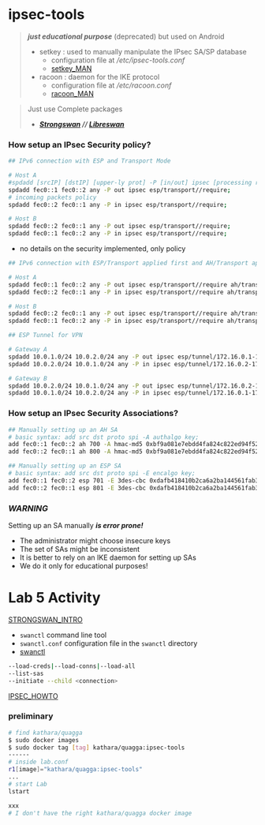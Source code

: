 # ipsec-tools
> ***just educational purpose*** (deprecated) but used on Android
> - setkey : used to manually manipulate the IPsec SA/SP database
>   - configuration file at */etc/ipsec-tools.conf*
>   - [setkey_MAN](https://manpages.debian.org/testing/ipsec-tools/setkey.8.en.html)
> - racoon : daemon for the IKE protocol
>   - configuration file at */etc/racoon.conf*
>   - [racoon_MAN](https://manpages.debian.org/testing/racoon/racoon.8.en.html)

> Just use Complete packages
> - ***[Strongswan](https://www.strongswan.org/) // [Libreswan](https://libreswan.org/)***
### How setup an IPsec Security policy?
```bash
## IPv6 connection with ESP and Transport Mode

# Host A
#spdadd [srcIP] [dstIP] [upper-ly prot] -P [in/out] ipsec [processing rule]
spdadd fec0::1 fec0::2 any -P out ipsec esp/transport//require;
# incoming packets policy
spdadd fec0::2 fec0::1 any -P in ipsec esp/transport//require;

# Host B
spdadd fec0::2 fec0::1 any -P out ipsec esp/transport//require;
spdadd fec0::1 fec0::2 any -P in ipsec esp/transport//require;
```
- no details on the security implemented, only policy
```bash
## IPv6 connection with ESP/Transport applied first and AH/Transport applied next

# Host A
spdadd fec0::1 fec0::2 any -P out ipsec esp/transport//require ah/transport//require;
spdadd fec0::2 fec0::1 any -P in ipsec esp/transport//require ah/transport//require;

# Host B
spdadd fec0::2 fec0::1 any -P out ipsec esp/transport//require ah/transport//require;
spdadd fec0::1 fec0::2 any -P in ipsec esp/transport//require ah/transport//require;
```
```bash
## ESP Tunnel for VPN

# Gateway A
spdadd 10.0.1.0/24 10.0.2.0/24 any -P out ipsec esp/tunnel/172.16.0.1-172.16.0.2/require;
spdadd 10.0.2.0/24 10.0.1.0/24 any -P in ipsec esp/tunnel/172.16.0.2-172.16.0.1/require;

# Gateway B
spdadd 10.0.2.0/24 10.0.1.0/24 any -P out ipsec esp/tunnel/172.16.0.2-172.16.0.1/require;
spdadd 10.0.1.0/24 10.0.2.0/24 any -P in ipsec esp/tunnel/172.16.0.1-172.16.0.2/require;
```

### How setup an IPsec Security Associations?
```bash
## Manually setting up an AH SA
# basic syntax: add src dst proto spi -A authalgo key;
add fec0::1 fec0::2 ah 700 -A hmac-md5 0xbf9a081e7ebdd4fa824c822ed94f5226;
add fec0::2 fec0::1 ah 800 -A hmac-md5 0xbf9a081e7ebdd4fa824c822ed94f5226;

## Manually setting up an ESP SA
# basic syntax: add src dst proto spi -E encalgo key;
add fec0::1 fec0::2 esp 701 -E 3des-cbc 0xdafb418410b2ca6a2ba144561fab354640080e5b7a;
add fec0::2 fec0::1 esp 801 -E 3des-cbc 0xdafb418410b2ca6a2ba144561fab354640080e5b7a;
```
### ***WARNING*** 
Setting up an SA manually ***is error prone!***
- The administrator might choose insecure keys
- The set of SAs might be inconsistent
- It is better to rely on an IKE daemon for setting up SAs
- We do it only for educational purposes!

# Lab 5 Activity
[STRONGSWAN_INTRO](https://docs.strongswan.org/docs/5.9/howtos/introduction.html)
- `swanctl` command line tool
- `swanctl.conf` configuration file in the `swanctl` directory
- [swanctl](https://docs.strongswan.org/docs/5.9/swanctl/swanctl.html)
```bash
--load-creds|--load-conns|--load-all
--list-sas
--initiate --child <connection>
```

[IPSEC_HOWTO](https://www.ipsec-howto.org/x299.html)


### preliminary

```bash
# find kathara/quagga
$ sudo docker images
$ sudo docker tag [tag] kathara/quagga:ipsec-tools
------
# inside lab.conf
r1[image]="kathara/quagga:ipsec-tools"
...
# start Lab
lstart 
```



```bash
xxx
# I don't have the right kathara/quagga docker image
```